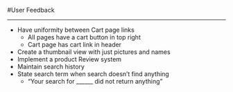 #User Feedback
<hr>

* Have uniformity between Cart page links
    * All pages have a cart button in top right
    * Cart page has cart link in header
* Create a thumbnail view with just pictures and names
* Implement a product Review system
* Maintain search history
* State search term when search doesn’t find anything
    * “Your search for ______ did not return anything”

